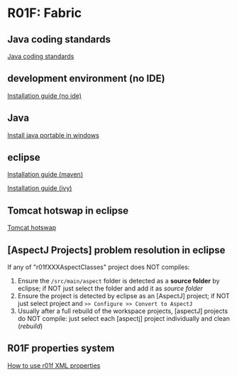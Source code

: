 # R01F: Fabric

## Java coding standards

[Java coding standards](docs/coding_standards.md)

## development environment (no IDE)

[Installation guide (no ide)](docs/dev_env_install.md)

## Java

[Install java portable in windows](docs/java/how-to-install-jdk-portable.md)

## eclipse

[Installation guide (maven)](docs/eclipse/install/eclipse_maven_install.md)

[Installation guide (ivy)](docs/eclipse/install/eclipse_ivy_install.md)

## Tomcat hotswap in eclipse

[Tomcat hotswap](docs/java/java-hotswap.md)

## [AspectJ Projects] problem resolution in eclipse

If any of "r01fXXXAspectClasses" project does NOT compiles:

1. Ensure the `/src/main/aspect` folder is detected as a **source folder** by eclipse; if NOT just select the folder and add it as _source folder_
2. Ensure the project is detected by eclipse as an [AspectJ] project; if NOT just select project and `>> Configure >> Convert to AspectJ`
3. Usually after a full rebuild of the workspace projects, [aspectJ] projects do NOT compile: just select each [aspectj] project individually and clean (_rebuild_)

## R01F properties system

[How to use r01f XML properties](docs/r01f/r01f.properties.md)


